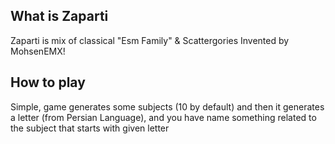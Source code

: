 ## What is Zaparti
Zaparti is mix of classical "Esm Family" &amp; Scattergories Invented by MohsenEMX!
## How to play
Simple, game generates some subjects (10 by default) and then it generates a letter (from Persian Language), and you have name something related to the subject that starts with given letter
